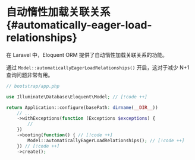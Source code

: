 # 自动惰性加载关联关系 {#automatically-eager-load-relationships}

在 Laravel 中，Eloquent ORM 提供了自动惰性加载关联关系的功能。

通过 `Model::automaticallyEagerLoadRelationships()` 开启，这对于减少 N+1 查询问题非常有用。

```php
// bootstrap/app.php

use Illuminate\Database\Eloquent\Model; // [!code ++]

return Application::configure(basePath: dirname(__DIR__))
    // ...
    ->withExceptions(function (Exceptions $exceptions) {
        //
    })
    ->booting(function() { // [!code ++]
        Model::automaticallyEagerLoadRelationships(); // [!code ++]
    }) // [!code ++]
    ->create();

```